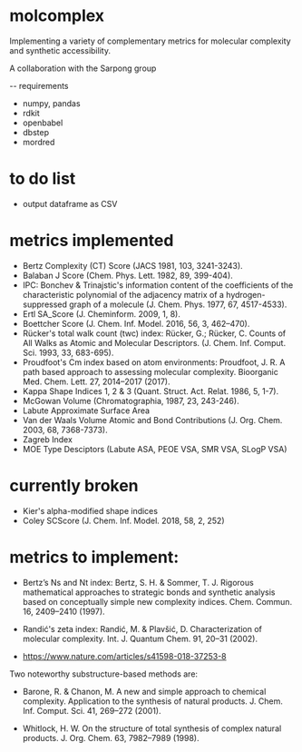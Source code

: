 # molcomplex

Implementing a variety of complementary metrics for molecular complexity and synthetic accessibility.

A collaboration with the Sarpong group

-- requirements
- numpy, pandas
- rdkit
- openbabel
- dbstep
- mordred

# to do list
- output dataframe as CSV

# metrics implemented
- Bertz Complexity (CT) Score (JACS 1981, 103, 3241-3243).
- Balaban J Score (Chem. Phys. Lett. 1982, 89, 399-404).
- IPC: Bonchev & Trinajstic's information content of the coefficients of the characteristic polynomial of the adjacency matrix of a hydrogen-suppressed graph of a molecule (J. Chem. Phys. 1977, 67, 4517-4533).
- Ertl SA_Score (J. Cheminform. 2009, 1, 8).
- Boettcher Score (J. Chem. Inf. Model. 2016, 56, 3, 462–470).
- Rücker's total walk count (twc) index: Rücker, G.; Rücker, C. Counts of All Walks as Atomic and Molecular Descriptors. (J. Chem. Inf. Comput. Sci. 1993, 33, 683-695).
- Proudfoot's Cm index based on atom environments: Proudfoot, J. R. A path based approach to assessing molecular complexity. Bioorganic Med. Chem. Lett. 27, 2014–2017 (2017).
- Kappa Shape Indices 1, 2 & 3 (Quant. Struct. Act. Relat. 1986, 5, 1-7).
- McGowan Volume (Chromatographia, 1987, 23, 243-246).
- Labute Approximate Surface Area
- Van der Waals Volume Atomic and Bond Contributions (J. Org. Chem. 2003, 68, 7368-7373).
- Zagreb Index 
- MOE Type Desciptors (Labute ASA, PEOE VSA, SMR VSA, SLogP VSA)


# currently broken
- Kier's alpha-modified shape indices
- Coley SCScore (J. Chem. Inf. Model. 2018, 58, 2, 252)

# metrics to implement:

- Bertz’s Ns and Nt index: Bertz, S. H. & Sommer, T. J. Rigorous mathematical approaches to strategic bonds and synthetic analysis based on conceptually simple new complexity indices. Chem. Commun. 16, 2409–2410 (1997).

- Randić's zeta index: Randić, M. & Plavšić, D. Characterization of molecular complexity. Int. J. Quantum Chem. 91, 20–31 (2002).


- https://www.nature.com/articles/s41598-018-37253-8

Two noteworthy substructure-based methods are:
- Barone, R. & Chanon, M. A new and simple approach to chemical complexity. Application to the synthesis of natural products. J. Chem. Inf. Comput. Sci. 41, 269–272 (2001).

- Whitlock, H. W. On the structure of total synthesis of complex natural products. J. Org. Chem. 63, 7982–7989 (1998).
